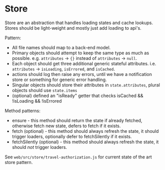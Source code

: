 # Store

Store are an abstraction that handles loading states and cache lookups.
Stores should be light-weight and mostly just add loading to api's.

Pattern:

- All file names should map to a back-end model.
- Primary objects should attempt to keep the same type as much as possible. e.g. `attributes` -> `{}` instead of `attributes` -> `null`.
- Each object should get three additional generic stateful attributes. i.e. `attributes` -> `isLoading`, `isErrored`, and `isCached`.
- actions should log then raise any errors, until we have a notification store or something for generic error handling.
- Singular objects should store their attributes in `state.attributes`, plural objects should use `state.items`
- (optional) defined an "isReady" getter that checks isCached && !isLoading && !isErrored

Method patterns:

- ensure - this method should return the state if already fetched, otherwise fetch new state, defers to fetch if it exists.
- fetch (optional) - this method should always refresh the state, it should trigger loaders, optionally defer to fetchSilently if it exists.
- fetchSilently (optional) - this method should always refresh the state, it should _not_ trigger loaders.

See `web/src/store/travel-authorization.js` for current state of the art store pattern.
